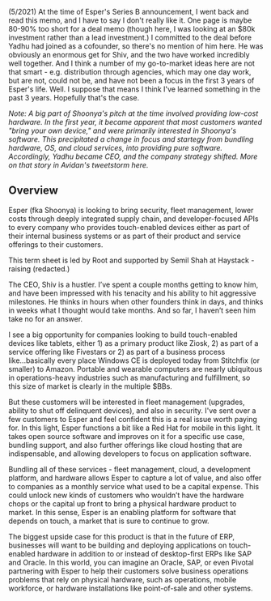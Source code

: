 (5/2021) At the time of Esper's Series B announcement, I went back and read this memo, and I have to say I don't really like it. One page is maybe 80-90% too short for a deal memo (though here, I was looking at an $80k investment rather than a lead investment.) I committed to the deal before Yadhu had joined as a cofounder, so there's no mention of him here. He was obviously an enormous get for Shiv, and the two have worked incredibly well together. And I think a number of my go-to-market ideas here are not that smart - e.g. distribution through agencies, which may one day work, but are not, could not be, and have not been a focus in the first 3 years of Esper's life. Well. I suppose that means I think I've learned something in the past 3 years. Hopefully that's the case.

_Note: A big part of Shoonya's pitch at the time involved providing low-cost hardware. In the first year, it became apparent that most customers wanted "bring your own device," and were primarily interested in Shoonya's software. This precipitated a change in focus and startegy from bundling hardware, OS, and cloud services, into providing pure software. Accordingly, Yadhu became CEO, and the company strategy shifted. More on that story in Avidan's tweetstorm here._

## Overview
Esper (fka Shoonya) is looking to bring security, fleet management, lower costs through deeply integrated supply chain, and developer-focused APIs to every company who provides touch-enabled devices either as part of their internal business systems or as part of their product and service offerings to their customers.

This term sheet is led by Root and supported by Semil Shah at Haystack - raising (redacted.)

The CEO, Shiv is a hustler. I’ve spent a couple months getting to know him, and have been impressed with his tenacity and his ability to hit aggressive milestones. He thinks in hours when other founders think in days, and thinks in weeks what I thought would take months. And so far, I haven’t seen him take no for an answer.

I see a big opportunity for companies looking to build touch-enabled devices like tablets, either 1) as a primary product like Ziosk, 2) as part of a service offering like Fivestars or 2) as part of a business process like...basically every place Windows CE is deployed today from Stitchfix (or smaller) to Amazon. Portable and wearable computers are nearly ubiquitous in operations-heavy industries such as manufacturing and fulfillment, so this size of market is clearly in the multiple $BBs.

But these customers will be interested in fleet management (upgrades, ability to shut off delinquent devices), and also in security. I've sent over a few customers to Esper and feel confident this is a real issue worth paying for. In this light, Esper functions a bit like a Red Hat for mobile in this light. It takes open source software and improves on it for a specific use case, bundling support, and also further offerings like cloud hosting that are indispensable, and allowing developers to focus on application software.

Bundling all of these services - fleet management, cloud, a development platform, and hardware allows Esper to capture a lot of value, and also offer to companies as a monthly service what used to be a capital expense. This could unlock new kinds of customers who wouldn’t have the hardware chops or the capital up front to bring a physical hardware product to market. In this sense, Esper is an enabling platform for software that depends on touch, a market that is sure to continue to grow.

The biggest upside case for this product is that in the future of ERP, businesses will want to be building and deploying applications on touch-enabled hardware in addition to or instead of desktop-first ERPs like SAP and Oracle. In this world, you can imagine an Oracle, SAP, or even Pivotal partnering with Esper to help their customers solve business operations problems that rely on physical hardware, such as operations, mobile workforce, or hardware installations like point-of-sale and other systems.
